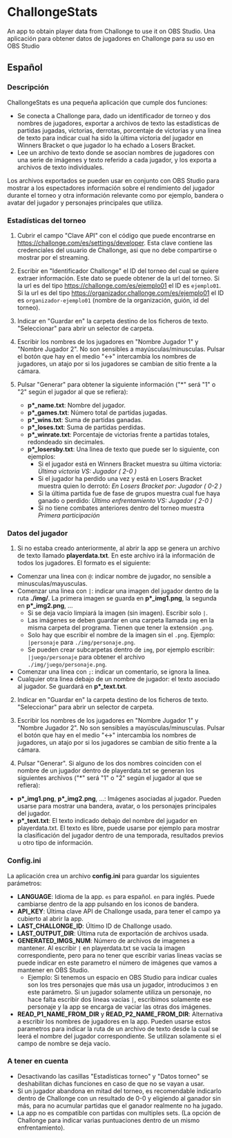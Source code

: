# ChallongeStats
An app to obtain player data from Challonge to use it on OBS Studio.
Una aplicación para obtener datos de jugadores en Challonge para su uso en OBS Studio

## Español

### Descripción
ChallongeStats es una pequeña aplicación que cumple dos funciones:
- Se conecta a Challonge para, dado un identificador de torneo y dos nombres de jugadores, exportar a archivos de texto las estadísticas de partidas jugadas, victorias, derrotas, porcentaje de victorias y una linea de texto para indicar cual ha sido la última victoria del jugador en Winners Bracket o que jugador lo ha echado a Losers Bracket.
- Lee un archivo de texto donde se asocian nombres de jugadores con una serie de imágenes y texto referido a cada jugador, y los exporta a archivos de texto individuales.

Los archivos exportados se pueden usar en conjunto con OBS Studio para mostrar a los espectadores información sobre el rendimiento del jugador durante el torneo y otra información relevante como por ejemplo, bandera o avatar del jugador y personajes principales que utiliza.

### Estadísticas del torneo

1. Cubrir el campo "Clave API" con el código que puede encontrarse en https://challonge.com/es/settings/developer. Esta clave contiene las credenciales del usuario de Challonge, asi que no debe compartirse o mostrar por el streaming.

2. Escribir en "Identificador Challonge" el ID del torneo del cual se quiere extraer información. Este dato se puede obtener de la url del torneo. Si la url es del tipo https://challonge.com/es/ejemplo01 el ID es `ejemplo01`. Si la url es del tipo https://organizador.challonge.com/es/ejemplo01 el ID es `organizador-ejemplo01` (nombre de la organización, guión, id del torneo).

3. Indicar en "Guardar en" la carpeta destino de los ficheros de texto. "Seleccionar" para abrir un selector de carpeta.

4. Escribir los nombres de los jugadores en "Nombre Jugador 1" y "Nombre Jugador 2". No son sensibles a mayúsculas/minusculas. Pulsar el botón que hay en el medio "<->" intercambia los nombres de jugadores, un atajo por si los jugadores se cambian de sitio frente a la cámara.

5. Pulsar "Generar" para obtener la siguiente información ("\*" será "1" o "2" según el jugador al que se refiera):
   - **p\*_name.txt**: Nombre del jugador.
   - **p\*_games.txt**: Número total de partidas jugadas.
   - **p\*_wins.txt**: Suma de partidas ganadas.
   - **p\*_loses.txt**: Suma de partidas perdidas.
   - **p\*_winrate.txt**: Porcentaje de victorias frente a partidas totales, redondeado sin decimales.
   - **p\*_losersby.txt**: Una linea de texto que puede ser lo siguiente, con ejemplos:
     - Si el jugador está en Winners Bracket muestra su última victoria: *Última victoria VS:  Jugador  ( 2-0 )*
     - Si el jugador ha perdido una vez y está en Losers Bracket muestra quien lo derrotó: *En Losers Bracket por:  Jugador  ( 0-2 )*
     - Si la última partida fue de fase de grupos muestra cual fue haya ganado o perdido: *Último enfrentamiento VS:  Jugador  ( 2-0 )*
     - Si no tiene combates anteriores dentro del torneo muestra *Primera participación*

### Datos del jugador

1. Si no estaba creado anteriormente, al abrir la app se genera un archivo de texto llamado **playerdata.txt**. En este archivo irá la información de todos los jugadores. El formato es el siguiente:
 - Comenzar una linea con `@`: indicar nombre de jugador, no sensible a minusculas/mayusculas.
 - Comenzar una linea con `|`: indicar una imagen del jugador dentro de la ruta **./img/**.  La primera imagen se guarda en **p\*_img1.png**, la segunda en **p\*_img2.png**, ...
   - Si se deja vacío limpiará la imagen (sin imagen). Escribir solo `|`.
   - Las imágenes se deben guardar en una carpeta llamada `img` en la misma carpeta del programa. Tienen que tener la extensión `.png`.
   - Solo hay que escribir el nombre de la imagen sin el `.png`. Ejemplo: `|personaje` para `./img/personaje.png`.
   - Se pueden crear subcarpetas dentro de `img`, por ejemplo escribir: `|juego/personaje` para obtener el archivo `./img/juego/personaje.png`.
 - Comenzar una linea con `;`: indicar un comentario, se ignora la linea.
 - Cualquier otra linea debajo de un nombre de jugador: el texto asociado al jugador. Se guardará en **p\*_text.txt**.

2. Indicar en "Guardar en" la carpeta destino de los ficheros de texto. "Seleccionar" para abrir un selector de carpeta.

3. Escribir los nombres de los jugadores en "Nombre Jugador 1" y "Nombre Jugador 2". No son sensibles a mayúsculas/minusculas. Pulsar el botón que hay en el medio "<->" intercambia los nombres de jugadores, un atajo por si los jugadores se cambian de sitio frente a la cámara.

4. Pulsar "Generar". Si alguno de los dos nombres coinciden con el nombre de un jugador dentro de playerdata.txt se generan los siguientes archivos ("\*" será "1" o "2" según el jugador al que se refiera):
  - **p\*_img1.png**, **p\*_img2.png**, ...: Imágenes asociadas al jugador. Pueden usarse para mostrar una bandera, avatar, o los personajes principales del jugador.
  - **p\*_text.txt**: El texto indicado debajo del nombre del jugador en playerdata.txt. El texto es libre, puede usarse por ejemplo para mostrar la clasificación del jugador dentro de una temporada, resultados previos u otro tipo de información.
  
### Config.ini

La aplicación crea un archivo **config.ini** para guardar los siguientes parámetros:

- **LANGUAGE**: Idioma de la app. `es` para español. `en` para inglés. Puede cambiarse dentro de la app pulsando en los iconos de bandera.
- **API_KEY**: Última clave API de Challonge usada, para tener el campo ya cubierto al abrir la app.
- **LAST_CHALLONGE_ID**: Último ID de Challonge usado.
- **LAST_OUTPUT_DIR**: Última ruta de exportación de archivos usada.
- **GENERATED_IMGS_NUM**: Número de archivos de imagenes a mantener. Al escribir `|` en playerdata.txt se vacía la imagen correspondiente, pero para no tener que escribir varias lineas vacías se puede indicar en este parametro el número de imágenes que vamos a mantener en OBS Studio.
  - Ejemplo: Si tenemos un espacio en OBS Studio para indicar cuales son los tres personajes que más usa un jugador, introducimos `3` en este parámetro. Si un jugador solamente utiliza un personaje, no hace falta escribir dos lineas vacías `|`, escribimos solamente ese personaje y la app se encarga de vaciar las otras dos imágenes.
- **READ_P1_NAME_FROM_DIR** y **READ_P2_NAME_FROM_DIR**: Alternativa a escribir los nombres de jugadores en la app. Pueden usarse estos parametros para indicar la ruta de un archivo de texto desde la cual se leerá el nombre del jugador correspondiente. Se utilizan solamente si el campo de nombre se deja vacío.

### A tener en cuenta

- Desactivando las casillas "Estadísticas torneo" y "Datos torneo" se deshabilitan dichas funciones en caso de que no se vayan a usar.
- Si un jugador abandona en mitad del torneo, es recomendable indicarlo dentro de Challonge con un resultado de 0-0 y eligiendo al ganador sin más, para no acumular partidas que el ganador realmente no ha jugado.
- La app no es compatible con partidas con multiples sets. (La opción de Challonge para indicar varias puntuaciones dentro de un mismo enfrentamiento).
